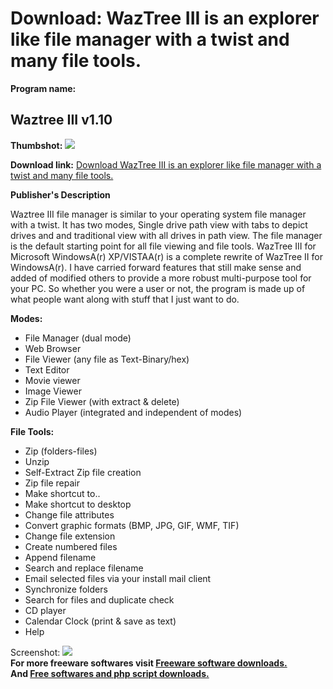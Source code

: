 # Download: WazTree III is an explorer like file manager with a twist and many file tools.

**Program name:**

## Waztree III v1.10

  
**Thumbshot:** ![](http://www.freewarefiles.com/screenshot/waztree3_md.jpg)   
  
**Download link:** [Download WazTree III is an explorer like file manager with a twist and many file tools.](http://freesoftwares.boysofts.com/Waztree-III_program_40299.html)  
  


**Publisher's Description**  
  


Waztree III file manager is similar to your operating system file manager with a twist. It has two modes, Single drive path view with tabs to depict drives and and traditional view with all drives in path view. The file manager is the default starting point for all file viewing and file tools. WazTree III for Microsoft WindowsA(r) XP/VISTAA(r) is a complete rewrite of WazTree II for WindowsA(r). I have carried forward features that still make sense and added of modified others to provide a more robust multi-purpose tool for your PC. So whether you were a user or not, the program is made up of what people want along with stuff that I just want to do. 

**Modes:**

  * File Manager (dual mode) 
  * Web Browser 
  * File Viewer (any file as Text-Binary/hex) 
  * Text Editor 
  * Movie viewer 
  * Image Viewer 
  * Zip File Viewer (with extract & delete) 
  * Audio Player (integrated and independent of modes) 

**File Tools:**

  * Zip (folders-files) 
  * Unzip 
  * Self-Extract Zip file creation 
  * Zip file repair 
  * Make shortcut to.. 
  * Make shortcut to desktop 
  * Change file attributes 
  * Convert graphic formats (BMP, JPG, GIF, WMF, TIF) 
  * Change file extension 
  * Create numbered files 
  * Append filename 
  * Search and replace filename 
  * Email selected files via your install mail client 
  * Synchronize folders 
  * Search for files and duplicate check 
  * CD player 
  * Calendar Clock (print & save as text) 
  * Help 

  
  
Screenshot: ![](http://www.freewarefiles.com/screenshot/waztree3.jpg)   
**For more freeware softwares visit [Freeware software downloads.](http://freesoftwares.boysofts.com/)**   
**And [Free softwares and php script downloads.](http://www.boysofts.com/)**
